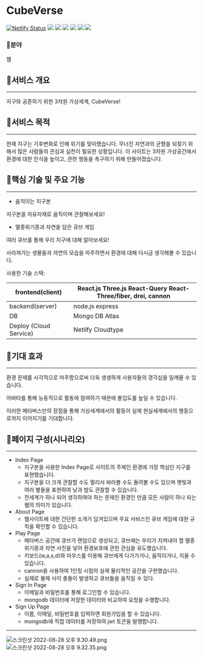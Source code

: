 # CubeVerse

[![Netlify Status](https://api.netlify.com/api/v1/badges/db07b0b6-69af-4859-9999-436f9a02a666/deploy-status)](https://app.netlify.com/sites/superb-brigadeiros-1bcd78/deploys) <img src="https://img.shields.io/badge/node.js-339933?style=flat-square&logo=nodedotjs&logoColor=white" /> <img src="https://img.shields.io/badge/MongoDB-47A248?style=flat-square&logo=MongoDB&logoColor=white" /> <img src="https://img.shields.io/badge/express-000000?style=flat-square&logo=Express&logoColor=white" /> <img src="https://img.shields.io/badge/Three.js-000000?style=flat-square&logo=threedotjs&logoColor=white" /> <img src="https://img.shields.io/badge/Vite-646CFF?style=flat-square&logo=Vite&logoColor=white" /> <img src="https://img.shields.io/badge/Sass-CC6699?style=flat-square&logo=Sass&logoColor=white" />

### 🔹분야

웹

## 🔶서비스 개요

---

지구와 공존하기 위한 3차원 가상세계, CubeVerse!

## 🔶서비스 목적

---

현재 지구는 기후변화로 인해 위기를 맞이했습니다. 무너진 자연과의 균형을 되찾기 위해서 많은 사람들의 관심과 실천이 필요한 상황입니다.
이 사이트는 3차원 가상공간에서 환경에 대한 인식을 높이고, 관련 행동을 촉구하기 위해 만들어졌습니다.

## 🔶핵심 기술 및 주요 기능

---

- 움직이는 지구본

지구본을 자유자재로 움직이며 관찰해보세요!

- 멸종위기종과 자연을 담은 큐브 게임

여러 큐브를 통해 우리 지구에 대해 알아보세요!

사라져가는 생물들과 자연의 모습을 마주하면서 환경에 대해 다시금 생각해볼 수 있습니다.

사용한 기술 스택:

| frontend(client)       | React.js Three.js React-Query React-Three/fiber, drei, cannon |
| ---------------------- | ------------------------------------------------------------- |
| backend(server)        | node.js express                                               |
| DB                     | Mongo DB Atlas                                                |
| Deploy (Cloud Service) | Netlify Cloudtype                                             |

## 🔶기대 효과

---

환경 문제를 시각적으로 마주함으로써 더욱 생생하게 사용자들의 경각심을 일깨울 수 있습니다.

아바타를 통해 능동적으로 활동에 참여하기 때문에 몰입도를 높일 수 있습니다.

이러한 메타버스만의 장점을 통해 가상세계에서의 활동이 실제 현실세계에서의 행동으로까지 이어지기를 기대합니다.

## 🔶페이지 구성(시나리오)

---

- Index Page
  - 지구본을 사용한 Index Page로 사이트의 주제인 환경에 가장 핵심인 지구를 표현했습니다.
  - 지구본을 더 크게 관찰할 수도 멀리서 바라볼 수도 돌려볼 수도 있으며 햇빛과 여러 별들을 표현하여 낮과 밤도 관찰할 수 있습니다.
  - 전세계가 하나 되어 생각하여야 하는 문제인 환경인 만큼 모든 사람이 하나 되는 웹의 의미가 있습니다.
- About Page
  - 웹사이트에 대한 간단한 소개가 담겨있으며 주요 서비스인 큐브 게임에 대한 규칙을 확인할 수 있습니다.
- Play Page
  - 메타버스 공간에 큐브가 랜덤으로 생성되고, 큐브에는 우리가 지켜내야 할 멸종위기종과 자연 사진을 넣어 환경보호에 관한 관심을 유도했습니다.
  - 키보드(w,a,s,d)와 마우스를 이용해 큐브에게 다가가거나, 움직이거나, 지울 수 있습니다.
  - cannon을 사용하여 1인칭 시점의 실제 물리적인 공간을 구현했습니다.
  - 실제로 물체 사이 충돌이 발생하고 큐브들을 움직일 수 있다.
- Sign In Page
  - 이메일과 비밀번호를 통해 로그인할 수 있습니다.
  - mongodb 데이터에 저장한 데이터와 비교하여 요청을 수행합니다.
- Sign Up Page
  - 이름, 이메일, 비밀번호를 입력하면 회원가입을 할 수 있습니다.
  - mongodb에 직접 데이터를 저장하여 jwt 토큰을 발행합니다.

---

![스크린샷 2022-08-28 오후 9.30.49.png](https://s3-us-west-2.amazonaws.com/secure.notion-static.com/3e2e6871-69ff-414f-9e86-57bc78104dc7/%E1%84%89%E1%85%B3%E1%84%8F%E1%85%B3%E1%84%85%E1%85%B5%E1%86%AB%E1%84%89%E1%85%A3%E1%86%BA_2022-08-28_%E1%84%8B%E1%85%A9%E1%84%92%E1%85%AE_9.30.49.png)
![스크린샷 2022-08-28 오후 9.32.35.png](https://s3-us-west-2.amazonaws.com/secure.notion-static.com/5f8cb1a9-509f-4b91-b00a-08bffbd49123/%E1%84%89%E1%85%B3%E1%84%8F%E1%85%B3%E1%84%85%E1%85%B5%E1%86%AB%E1%84%89%E1%85%A3%E1%86%BA_2022-08-28_%E1%84%8B%E1%85%A9%E1%84%92%E1%85%AE_9.32.35.png)
